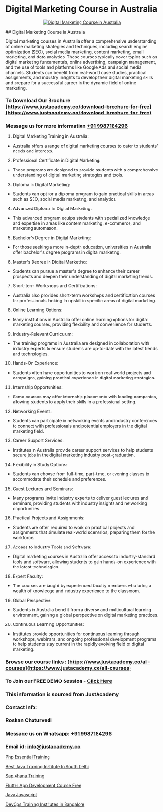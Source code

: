 # Digital Marketing Course in Australia

<p align="center">
  <a href="https://justacademy.co/course-detail/digital-marketing">
    <img src="https://justacademy.co/storage2/course_image/1676636720_course_image.webp" alt="Digital Marketing Course in Australia">
  </a>
</p>
## Digital Marketing Course in Australia

Digital marketing courses in Australia offer a comprehensive understanding of online marketing strategies and techniques, including search engine optimization (SEO), social media marketing, content marketing, email marketing, and data analytics. These courses typically cover topics such as digital marketing fundamentals, online advertising, campaign management, and the use of tools and platforms like Google Ads and social media channels. Students can benefit from real-world case studies, practical assignments, and industry insights to develop their digital marketing skills and prepare for a successful career in the dynamic field of online marketing.
### To Download Our Brochure [https://www.justacademy.co/download-brochure-for-free](https://www.justacademy.co/download-brochure-for-free)
### Message us for more information [+91 9987184296](https://api.whatsapp.com/send?phone=919987184296)
1) Digital Marketing Training in Australia:
- Australia offers a range of digital marketing courses to cater to students' needs and interests.
2) Professional Certificate in Digital Marketing:
- These programs are designed to provide students with a comprehensive understanding of digital marketing strategies and tools.
3) Diploma in Digital Marketing:
- Students can opt for a diploma program to gain practical skills in areas such as SEO, social media marketing, and analytics.
4) Advanced Diploma in Digital Marketing:
- This advanced program equips students with specialized knowledge and expertise in areas like content marketing, e-commerce, and marketing automation.
5) Bachelor's Degree in Digital Marketing:
- For those seeking a more in-depth education, universities in Australia offer bachelor's degree programs in digital marketing.
6) Master's Degree in Digital Marketing:
- Students can pursue a master's degree to enhance their career prospects and deepen their understanding of digital marketing trends.
7) Short-term Workshops and Certifications:
- Australia also provides short-term workshops and certification courses for professionals looking to upskill in specific areas of digital marketing.
8) Online Learning Options:
- Many institutions in Australia offer online learning options for digital marketing courses, providing flexibility and convenience for students.
9) Industry-Relevant Curriculum:
- The training programs in Australia are designed in collaboration with industry experts to ensure students are up-to-date with the latest trends and technologies.
10) Hands-On Experience:
- Students often have opportunities to work on real-world projects and campaigns, gaining practical experience in digital marketing strategies.
11) Internship Opportunities:
- Some courses may offer internship placements with leading companies, allowing students to apply their skills in a professional setting.
12) Networking Events:
- Students can participate in networking events and industry conferences to connect with professionals and potential employers in the digital marketing field.
13) Career Support Services:
- Institutes in Australia provide career support services to help students secure jobs in the digital marketing industry post-graduation.
14) Flexibility in Study Options:
- Students can choose from full-time, part-time, or evening classes to accommodate their schedule and preferences.
15) Guest Lectures and Seminars:
- Many programs invite industry experts to deliver guest lectures and seminars, providing students with industry insights and networking opportunities.
16) Practical Projects and Assignments:
- Students are often required to work on practical projects and assignments that simulate real-world scenarios, preparing them for the workforce.
17) Access to Industry Tools and Software:
- Digital marketing courses in Australia offer access to industry-standard tools and software, allowing students to gain hands-on experience with the latest technologies.
18) Expert Faculty:
- The courses are taught by experienced faculty members who bring a wealth of knowledge and industry experience to the classroom.
19) Global Perspective:
- Students in Australia benefit from a diverse and multicultural learning environment, gaining a global perspective on digital marketing practices.
20) Continuous Learning Opportunities:
- Institutes provide opportunities for continuous learning through workshops, webinars, and ongoing professional development programs to help students stay current in the rapidly evolving field of digital marketing.

### Browse our course links : [https://www.justacademy.co/all-courses](https://www.justacademy.co/all-courses) 
### To Join our FREE DEMO Session - [Click Here](https://www.justacademy.co/register-for-course-demo)


### This information is sourced from JustAcademy
### Contact Info:
### Roshan Chaturvedi
### Message us on Whatsapp: [+91 9987184296](https://api.whatsapp.com/send?phone=919987184296)
### Email id: [info@justacademy.co](mailto:info@justacademy.co)
                
[Php Essential Training](https://www.linkedin.com/pulse/php-essential-training-justacademy-chicago-7vtof?trackingId=CugI3kfc1fwNsY8w96Jm6w%3D%3D&lipi=urn%3Ali%3Apage%3Ad_flagship3_company_admin%3BbTJRO6qqRWqOeqPKnJNhBw%3D%3D)

[Best Java Training Institute In South Delhi](https://www.linkedin.com/pulse/best-java-training-institute-south-delhi-justacademy-a8dre?trackingId=4n3sKVRvnMbbzvYARa4pFg%3D%3D&lipi=urn%3Ali%3Apage%3Ad_flagship3_company_admin%3BxUP8vDI1SK6JTwycAY2syQ%3D%3D)

[Sap 4hana Training](https://medium.com/@surajvaishnav5015/sap-4hana-training-6fc9d071484d)

[Flutter App Development Course Free](https://medium.com/@prempja40/flutter-app-development-course-free-ad94808db5bf)

[Java Javascript](https://justacademyin.github.io/justacademy/java-javascript)

[DevOps Training Institutes in Bangalore](https://justacademyin.github.io/justacademy/devops-training-institutes-in-bangalore)

